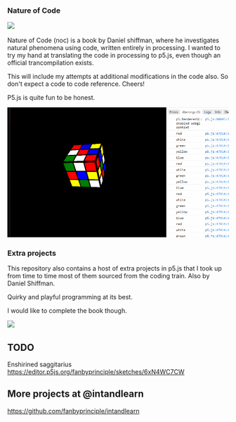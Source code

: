 ### Nature of Code 


![](./my_work/mysterySliders/mysterSlider.gif)

Nature of Code (noc) is a book by Daniel shiffman, where he investigates natural phenomena using code, written entirely in processing. I wanted to try my hand at translating the code in processing to p5.js, even though an official trancompilation exists. 

This will include my attempts at additional modifications in the code also. So don't expect a code to code reference. Cheers!

P5.js is quite fun to be honest.

![](RUBIK.gif)

### Extra projects

This repository also contains a host of extra projects in p5.js that I took up from time to time most of them sourced from the coding train. Also by Daniel Shiffman.

Quirky and playful programming at its best.

I would like to complete the book though.


![](ray_casting.gif)

## TODO
 
Enshirined saggitarius
https://editor.p5js.org/fanbyprinciple/sketches/6xN4WC7CW


## More projects at @intandlearn

https://github.com/fanbyprinciple/intandlearn
